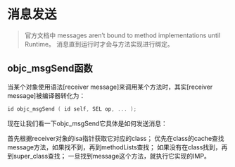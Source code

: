 # 消息发送

>官方文档中 
messages aren’t bound to method implementations until Runtime。
消息直到运行时才会与方法实现进行绑定。

## objc_msgSend函数

当某个对象使用语法[receiver message]来调用某个方法时，其实[receiver message]被编译器转化为：
```c
id objc_msgSend ( id self, SEL op, ... );
```
现在让我们看一下objc_msgSend它具体是如何发送消息：

首先根据receiver对象的isa指针获取它对应的class；
优先在class的cache查找message方法，如果找不到，再到methodLists查找；
如果没有在class找到，再到super_class查找；
一旦找到message这个方法，就执行它实现的IMP。